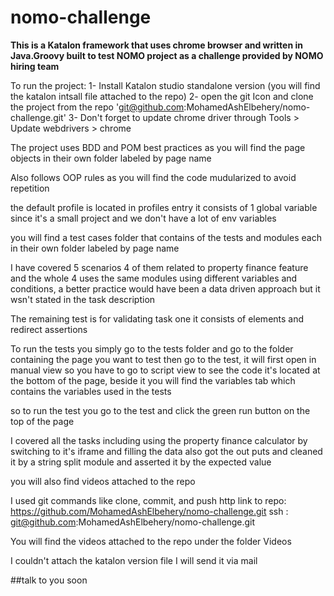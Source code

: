 # nomo-challenge

**This is a Katalon framework that uses chrome browser and written in Java.Groovy
 built to test NOMO project as a challenge provided by NOMO hiring team**

To run the project:
1- Install Katalon studio standalone version (you will find the katalon intsall file attached to the repo)
2- open the git Icon and clone the project from the repo 'git@github.com:MohamedAshElbehery/nomo-challenge.git'
3- Don't forget to update chrome driver through Tools > Update webdrivers > chrome

The project uses BDD and POM best practices as you will find the page objects in their own folder labeled by page name

Also follows OOP rules as you will find the code mudularized to avoid repetition

the default profile is located in profiles entry it consists of 1 global variable since it's a small project
and we don't have a lot of env variables
 
you will find a test cases folder that contains of the tests and modules each in their own folder labeled by page name
 
I have covered 5 scenarios 4 of them related to property finance feature and the whole 4 uses the same modules using different
variables and conditions, a better practice would have been a data driven approach but it wsn't stated in the task description

The remaining test is for validating task one it consists of elements and redirect assertions

To run the tests you simply go to the tests folder and go to the folder containing the page you want to test then go to
the test, it will first open in manual view so you have to go to script view to see the code it's located at the bottom of the page,
beside it you will find the variables tab which contains the variables used in the tests

so to run the test you go to the test and click the green run button on the top of the page

I covered all the tasks including using the property finance calculator by switching to it's iframe and filling the data
also got the out puts and cleaned it by a string split module and asserted it by the expected value

you will also find videos attached to the repo

I used git commands like clone, commit, and push
http link to repo: https://github.com/MohamedAshElbehery/nomo-challenge.git
ssh : git@github.com:MohamedAshElbehery/nomo-challenge.git

You will find the videos attached to the repo under the folder Videos

I couldn't attach the katalon version file I will send it via mail

##talk to you soon